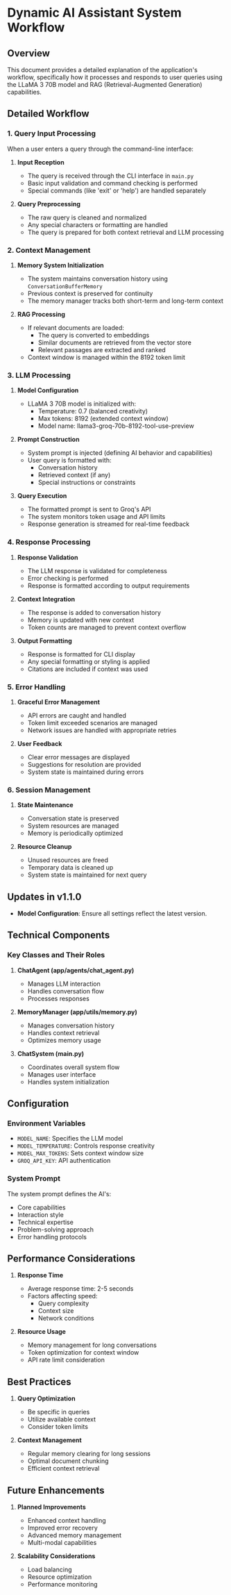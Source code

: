 # Dynamic AI Assistant System Workflow

## Overview

This document provides a detailed explanation of the application's workflow, specifically how it processes and responds to user queries using the LLaMA 3 70B model and RAG (Retrieval-Augmented Generation) capabilities.

## Detailed Workflow

### 1. Query Input Processing

When a user enters a query through the command-line interface:

1. **Input Reception**
   - The query is received through the CLI interface in `main.py`
   - Basic input validation and command checking is performed
   - Special commands (like 'exit' or 'help') are handled separately

2. **Query Preprocessing**
   - The raw query is cleaned and normalized
   - Any special characters or formatting are handled
   - The query is prepared for both context retrieval and LLM processing

### 2. Context Management

1. **Memory System Initialization**
   - The system maintains conversation history using `ConversationBufferMemory`
   - Previous context is preserved for continuity
   - The memory manager tracks both short-term and long-term context

2. **RAG Processing**
   - If relevant documents are loaded:
     - The query is converted to embeddings
     - Similar documents are retrieved from the vector store
     - Relevant passages are extracted and ranked
   - Context window is managed within the 8192 token limit

### 3. LLM Processing

1. **Model Configuration**
   - LLaMA 3 70B model is initialized with:
     - Temperature: 0.7 (balanced creativity)
     - Max tokens: 8192 (extended context window)
     - Model name: llama3-groq-70b-8192-tool-use-preview

2. **Prompt Construction**
   - System prompt is injected (defining AI behavior and capabilities)
   - User query is formatted with:
     - Conversation history
     - Retrieved context (if any)
     - Special instructions or constraints

3. **Query Execution**
   - The formatted prompt is sent to Groq's API
   - The system monitors token usage and API limits
   - Response generation is streamed for real-time feedback

### 4. Response Processing

1. **Response Validation**
   - The LLM response is validated for completeness
   - Error checking is performed
   - Response is formatted according to output requirements

2. **Context Integration**
   - The response is added to conversation history
   - Memory is updated with new context
   - Token counts are managed to prevent context overflow

3. **Output Formatting**
   - Response is formatted for CLI display
   - Any special formatting or styling is applied
   - Citations are included if context was used

### 5. Error Handling

1. **Graceful Error Management**
   - API errors are caught and handled
   - Token limit exceeded scenarios are managed
   - Network issues are handled with appropriate retries

2. **User Feedback**
   - Clear error messages are displayed
   - Suggestions for resolution are provided
   - System state is maintained during errors

### 6. Session Management

1. **State Maintenance**
   - Conversation state is preserved
   - System resources are managed
   - Memory is periodically optimized

2. **Resource Cleanup**
   - Unused resources are freed
   - Temporary data is cleaned up
   - System state is maintained for next query

## Updates in v1.1.0

- **Model Configuration**: Ensure all settings reflect the latest version.

## Technical Components

### Key Classes and Their Roles

1. **ChatAgent (app/agents/chat_agent.py)**
   - Manages LLM interaction
   - Handles conversation flow
   - Processes responses

2. **MemoryManager (app/utils/memory.py)**
   - Manages conversation history
   - Handles context retrieval
   - Optimizes memory usage

3. **ChatSystem (main.py)**
   - Coordinates overall system flow
   - Manages user interface
   - Handles system initialization

## Configuration

### Environment Variables

- `MODEL_NAME`: Specifies the LLM model
- `MODEL_TEMPERATURE`: Controls response creativity
- `MODEL_MAX_TOKENS`: Sets context window size
- `GROQ_API_KEY`: API authentication

### System Prompt

The system prompt defines the AI's:

- Core capabilities
- Interaction style
- Technical expertise
- Problem-solving approach
- Error handling protocols

## Performance Considerations

1. **Response Time**
   - Average response time: 2-5 seconds
   - Factors affecting speed:
     - Query complexity
     - Context size
     - Network conditions

2. **Resource Usage**
   - Memory management for long conversations
   - Token optimization for context window
   - API rate limit consideration

## Best Practices

1. **Query Optimization**
   - Be specific in queries
   - Utilize available context
   - Consider token limits

2. **Context Management**
   - Regular memory clearing for long sessions
   - Optimal document chunking
   - Efficient context retrieval

## Future Enhancements

1. **Planned Improvements**
   - Enhanced context handling
   - Improved error recovery
   - Advanced memory management
   - Multi-modal capabilities

2. **Scalability Considerations**
   - Load balancing
   - Resource optimization
   - Performance monitoring
